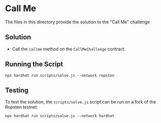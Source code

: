 # Call Me

The files in this directory provide the solution to the "Call Me" challenge

## Solution
- Call the `callme` method on the `CallMeChallenge` contract.

## Running the Script
```{bash}
npx hardhat run scripts/solve.js --network ropsten
```

## Testing
To test the solution, the `scripts/solve.js` script can be run on a fork of the Ropsten testnet:
```{bash}
npx hardhat run scripts/solve.js --network hardhat
```
